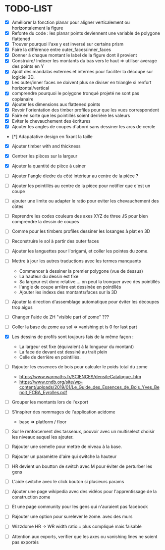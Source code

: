 # TODO-LIST

* [x] Améliorer la fonction planar pour aligner verticalement ou horizontalement la figure
* [x] Refonte du code : les planar points deviennent une variable de polygone flattened
* [x] Trouver pourquoi l'axe y est inversé sur certains prism
* [x] Faire la différence entre outer_faces/inner_faces
* [x] Donner à chaque montant le label de la figure dont il provient
* [x] Construire/ Indexer les montants du bas vers le haut => utiliser average des points en Y
* [x] Ajoût des mandalas externes et internes pour faciliter la découpe sur logiciel 3D.
* [x] Les outer/inner faces ne doivent plus se diviser en triangle si renfort horizontal/vertical
* [x] comprendre pourquoi le polygone tronqué projeté ne sont pas coplanaire
* [x] Ajouter les dimensions aux flattened points
* [x] Revoir l'orientation des timber profiles pour que les vues correspondent
* [x] Faire en sorte que les pointillés soient derrière les valeurs
* [x] Eviter le chevauchement des écritures
* [x] Ajouter les angles de coupes d'abord sans dessiner les arcs de cercle
* [*] Adapatative design en fixant la taille
* [x] Ajouter timber with and thickness
* [x] Centrer les pièces sur la largeur
* [x] Ajouter la quantité de pièce à usiner


* [ ] Ajouter l'angle diedre du côté intérieur au centre de la pièce ?
* [ ] Ajouter les pointillés au centre de la pièce pour notifier que c'est un coupe


* [ ] ajouter une limite ou adapter le ratio pour eviter les chevauchement des côtes
  
* [ ] Reprendre les codes couleurs des axes XYZ de three JS pour bien comprendre la dessin de coupes
* [ ] Comme pour les timbers profiles dessiner les losanges à plat en 3D
  
* [ ] Reconstruire le sol à partir des outer faces

* [ ] Ajouter les languettes pour l'origami, et coller les pointes du zome.

* [ ] Mettre à jour les autres traductions avec les termes manquants


  * Commencer à dessiner la premier polygone (vue de dessus)
  * La hauteur du dessin est fixe
  * Sa largeur est donc relative.... on peut la tronquer avec des pointillés
  * l'angle de coupe arrière est dessinée en pointillés
  * Ajouter les indexs des montants/faces sur la 3D
  
* [ ] Ajouter la direction d'assemblage automatique pour éviter les découpes trop aigus
  
* [ ] Changer l'aide de ZH "visible part  of zome" ???  
* [ ] Coller la base du zome au sol => vanishing pt is 0 for last part
  
* [x] Les dessins de profils sont toujours fais de la même façon :
  
  * La largeur est fixe (équivalent à la longueur du montant)
  * La face de devant est dessiné au trait plein
  * Celle de derrière en pointillés.

* [ ] Rajouter les essences de bois pour calculer le poids total du zome
  
  * https://www.warmaths.fr/SCIENCES/densiteCatalogue..htm
  * https://www.cndb.org/site/wp-content/uploads/2019/01/Le_Guide_des_Essences_de_Bois_Yves_Benoit_FCBA_Eyrolles.pdf

* [ ] Grouper les montants lors de l'export

* [ ] S'inspirer des nommages de l'application acidome 
  
  * base => platform / floor

* [ ] Sur le renforcement des tasseaux,
  pouvoir avec un multiselect choisir les niveaux auquel les ajouter.

* [ ] Rajouter une semelle pour mettre de niveau à la base.

* [ ] Rajouter un paramètre d'aire qui switche la hauteur

* [ ] HR devient un boutton de switch avec M pour éviter de perturber les gens

* [ ] L'aide switche avec le click bouton si plusieurs params

* [ ] Ajouter une page wikipedia avec des vidéos pour l'apprentissage de la construction zome

* [ ] Et une page community pour les gens qui n'auraient pas facebook

* [ ] Rajouter une option pour surelever le zome. avec des murs


* [ ] Wizzdome HR => WR width ratio::: plus compliqué mais faisable

* [ ] Attention aux exports, verifier que les axes ou vanishing lines ne soient pas exportés
